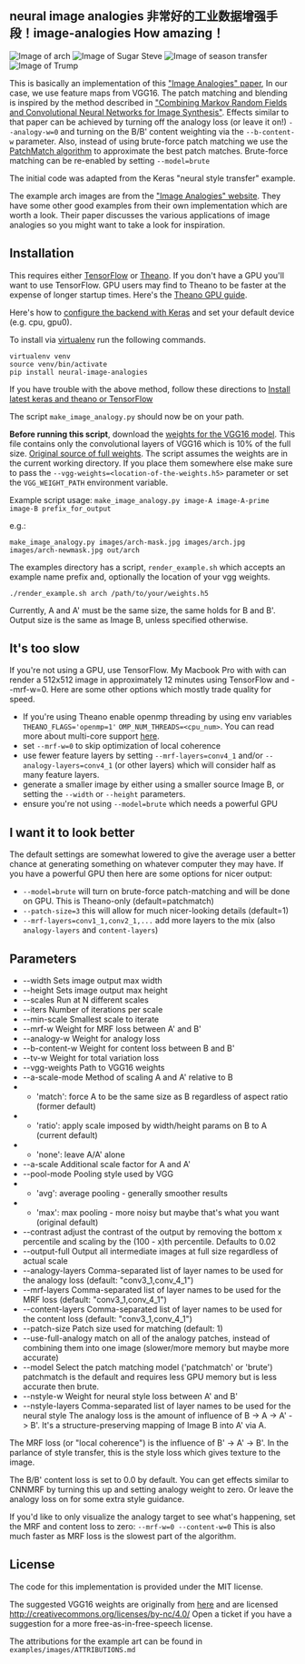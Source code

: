 neural image analogies  非常好的工业数据增强手段！image-analogies How amazing！
----------------------
![Image of arch](https://raw.githubusercontent.com/awentzonline/image-analogies/master/examples/images/image-analogy-explanation.jpg)
![Image of Sugar Steve](https://raw.githubusercontent.com/awentzonline/image-analogies/master/examples/images/sugarskull-analogy.jpg)
![Image of season transfer](https://raw.githubusercontent.com/awentzonline/image-analogies/master/examples/images/season-xfer.jpg)![Image of Trump](https://raw.githubusercontent.com/awentzonline/image-analogies/master/examples/images/trump-image-analogy.jpg)


This is basically an implementation of this ["Image Analogies" paper]( http://www.mrl.nyu.edu/projects/image-analogies/index.html), In our case, we use feature maps from VGG16. The patch matching and blending is inspired by the method described in ["Combining Markov Random Fields and Convolutional Neural Networks for Image Synthesis"](http://arxiv.org/abs/1601.04589). Effects similar to that paper can be achieved by turning off the analogy loss (or leave it on!) `--analogy-w=0` and turning on the B/B' content weighting via the `--b-content-w` parameter. Also, instead of using brute-force patch matching
we use the [PatchMatch algorithm](http://gfx.cs.princeton.edu/gfx/pubs/Barnes_2009_PAR/index.php)
to approximate the best patch matches. Brute-force matching can be re-enabled by setting
`--model=brute`

The initial code was adapted from the Keras "neural style transfer" example.

The example arch images are from the ["Image Analogies" website]( http://www.mrl.nyu.edu/projects/image-analogies/tbn.html).
They have some other good examples from their own implementation which
are worth a look. Their paper discusses the various applications of image
analogies so you might want to take a look for inspiration.

Installation
------------
This requires either  [TensorFlow](https://www.tensorflow.org/versions/r0.7/get_started/os_setup.html)
or [Theano](http://deeplearning.net/software/theano/install.html). If you don't
have a GPU you'll want to use TensorFlow. GPU users may find to Theano to be
faster at the expense of longer startup times. Here's the [Theano GPU guide]( http://deeplearning.net/software/theano/tutorial/using_gpu.html).

Here's how to [configure the backend with Keras](http://keras.io/backend/) and
set your default device (e.g. cpu, gpu0).

To install via [virtualenv](https://virtualenv.readthedocs.org/en/latest/installation.html) run the following commands.

```
virtualenv venv
source venv/bin/activate
pip install neural-image-analogies
```

If you have trouble with the above method, follow these directions to [Install latest keras and theano or TensorFlow](http://keras.io/#installation)

The script `make_image_analogy.py` should now be on your path.

**Before running this script**, download the [weights for the VGG16 model](
https://github.com/awentzonline/image-analogies/releases/download/v0.0.5/vgg16_weights.h5). This file contains only the convolutional layers of VGG16 which is 10% of the full size. [Original source of full weights](https://gist.github.com/baraldilorenzo/07d7802847aaad0a35d3).
The script assumes the weights are in the current working directory. If you place
them somewhere else make sure to pass the `--vgg-weights=<location-of-the-weights.h5>` parameter or set the `VGG_WEIGHT_PATH` environment variable.

Example script usage:
`make_image_analogy.py image-A image-A-prime image-B prefix_for_output`

e.g.:

`make_image_analogy.py images/arch-mask.jpg images/arch.jpg images/arch-newmask.jpg out/arch`

The examples directory has a script, `render_example.sh` which accepts an example
name prefix and, optionally the location of your vgg weights.

`./render_example.sh arch /path/to/your/weights.h5`

Currently, A and A' must be the same size, the same holds for B and B'.
Output size is the same as Image B, unless specified otherwise.

It's too slow
-------------
If you're not using a GPU, use TensorFlow. My Macbook Pro with with can render a
512x512 image in approximately 12 minutes using TensorFlow and --mrf-w=0. Here
are some other options which mostly trade quality for speed.

 * If you're using Theano enable openmp threading by using env variables `THEANO_FLAGS='openmp=1'` `OMP_NUM_THREADS=<cpu_num>`. You can read more about multi-core support [here](http://deeplearning.net/software/theano/tutorial/multi_cores.html).
 * set `--mrf-w=0` to skip optimization of local coherence
 * use fewer feature layers by setting `--mrf-layers=conv4_1` and/or `--analogy-layers=conv4_1` (or other layers) which will consider half as many feature layers.
 * generate a smaller image by either using a smaller source Image B, or setting
  the `--width` or `--height` parameters.
 * ensure you're not using `--model=brute` which needs a powerful GPU

I want it to look better
------------------------
The default settings are somewhat lowered to give the average user a better chance
at generating something on whatever computer they may have. If you have a powerful GPU
then here are some options for nicer output:
 * `--model=brute` will turn on brute-force patch-matching and will be done on GPU. This is Theano-only (default=patchmatch)
 * `--patch-size=3` this will allow for much nicer-looking details (default=1)
 * `--mrf-layers=conv1_1,conv2_1,...` add more layers to the mix (also `analogy-layers` and `content-layers`)


Parameters
----------
 * --width Sets image output max width
 * --height Sets image output max height
 * --scales Run at N different scales
 * --iters Number of iterations per scale
 * --min-scale Smallest scale to iterate
 * --mrf-w Weight for MRF loss between A' and B'
 * --analogy-w Weight for analogy loss
 * --b-content-w Weight for content loss between B and B'
 * --tv-w Weight for total variation loss
 * --vgg-weights Path to VGG16 weights
 * --a-scale-mode Method of scaling A and A' relative to B
 * * 'match': force A to be the same size as B regardless of aspect ratio (former default)
 * * 'ratio': apply scale imposed by width/height params on B to A (current default)
 * * 'none': leave A/A' alone
 * --a-scale Additional scale factor for A and A'
 * --pool-mode Pooling style used by VGG
 * * 'avg': average pooling - generally smoother results
 * * 'max': max pooling - more noisy but maybe that's what you want (original default)
 * --contrast adjust the contrast of the output by removing the bottom x percentile
    and scaling by the (100 - x)th percentile. Defaults to 0.02
 * --output-full Output all intermediate images at full size regardless of actual scale
 * --analogy-layers Comma-separated list of layer names to be used for the analogy loss (default: "conv3_1,conv_4_1")
 * --mrf-layers Comma-separated list of layer names to be used for the MRF loss (default: "conv3_1,conv_4_1")
 * --content-layers Comma-separated list of layer names to be used for the content loss (default: "conv3_1,conv_4_1")
 * --patch-size Patch size used for matching (default: 1)
 * --use-full-analogy match on all of the analogy patches, instead of combining
    them into one image (slower/more memory but maybe more accurate)
 * --model Select the patch matching model ('patchmatch' or 'brute') patchmatch is
  the default and requires less GPU memory but is less accurate then brute.
 * --nstyle-w Weight for neural style loss between A' and B'
 * --nstyle-layers Comma-separated list of layer names to be used for the neural style
The analogy loss is the amount of influence of B -> A -> A' -> B'. It's a
structure-preserving mapping of Image B into A' via A.

The MRF loss (or "local coherence") is the influence of B' -> A' -> B'. In the
parlance of style transfer, this is the style loss which gives texture to the image.

The B/B' content loss is set to 0.0 by default. You can get effects similar
to CNNMRF by turning this up and setting analogy weight to zero. Or leave the
analogy loss on for some extra style guidance.

If you'd like to only visualize the analogy target to see what's happening,
set the MRF and content loss to zero: `--mrf-w=0 --content-w=0` This is also
much faster as MRF loss is the slowest part of the algorithm.

License
-------
The code for this implementation is provided under the MIT license.

The suggested VGG16 weights are originally from [here](https://gist.github.com/ksimonyan/211839e770f7b538e2d8) and are
licensed http://creativecommons.org/licenses/by-nc/4.0/ Open a ticket if you
have a suggestion for a more free-as-in-free-speech license.

The attributions for the example art can be found in `examples/images/ATTRIBUTIONS.md`
